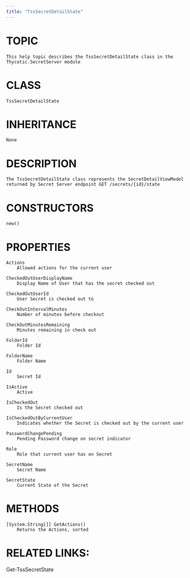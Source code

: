 ```yaml
---
title: "TssSecretDetailState"
---
```


# TOPIC
    This help topic describes the TssSecretDetailState class in the Thycotic.SecretServer module

# CLASS
    TssSecretDetailState

# INHERITANCE
    None

# DESCRIPTION
    The TssSecretDetailState class represents the SecretDetailViewModel returned by Secret Server endpoint GET /secrets/{id}/state

# CONSTRUCTORS
    new()

# PROPERTIES
    Actions
        Allowed actions for the current user

    CheckedOutUserDisplayName
        Display Name of User that has the secret checked out

    CheckedOutUserId
        User Secret is checked out to

    CheckOutIntervalMinutes
        Number of minutes before checkout

    CheckOutMinutesRemaining
        Minutes remaining in check out

    FolderId
        Folder Id

    FolderName
        Folder Name

    Id
        Secret Id

    IsActive
        Active

    IsCheckedOut
        Is the Secret checked out

    IsCheckedOutByCurrentUser
        Indicates whether the Secret is checked out by the current user

    PasswordChangePending
        Pending Password change on secret indicator

    Role
        Role that current user has on Secret

    SecretName
        Secret Name

    SecretState
        Current State of the Secret

# METHODS
    [System.String[]] GetActions()
        Returns the Actions, sorted

# RELATED LINKS:
   Get-TssSecretState